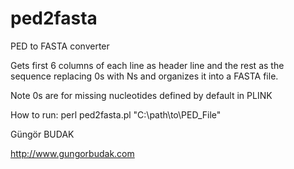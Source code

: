 ped2fasta
=========

PED to FASTA converter

Gets first 6 columns of each line as header line and the rest as the sequence replacing 0s with Ns and organizes it into a FASTA file.

Note 0s are for missing nucleotides defined by default in PLINK

How to run: perl ped2fasta.pl "C:\path\to\PED_File"

Güngör BUDAK

http://www.gungorbudak.com
